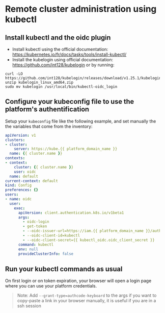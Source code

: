 # Remote cluster administration using kubectl

## Install kubectl and the oidc plugin

- Install kubectl using the official documentation: <https://kubernetes.io/fr/docs/tasks/tools/install-kubectl/>
- Install the kubelogin using official documentation: <https://github.com/int128/kubelogin> or by running:

```shellsession
curl -LO https://github.com/int128/kubelogin/releases/download/v1.25.1/kubelogin_linux_amd64.zip
unzip kubelogin_linux_amd64.zip
sudo mv kubelogin /usr/local/bin/kubectl-oidc_login
```

## Configure your kubeconfig file to use the platform's authentification

Setup your `kubeconfig` file like the following example, and set manually the the variables that come from the inventory:

```yaml
apiVersion: v1
clusters:
- cluster:
    server: https://kube.{{ platform_domain_name }}
  name: {{ cluster.name }}
contexts:
- context:
    cluster: {{ cluster.name }}
    user: oidc
  name: default
current-context: default
kind: Config
preferences: {}
users:
- name: oidc
  user:
    exec:
      apiVersion: client.authentication.k8s.io/v1beta1
      args:
        - oidc-login
        - get-token
        - --oidc-issuer-url=https://iam.{{ platform_domain_name }}/auth/realms/{{ keycloak.realm.name }}
        - --oidc-client-id=kubectl
        - --oidc-client-secret={{ kubectl_oidc.oidc_client_secret }}
      command: kubectl
      env: null
      provideClusterInfo: false

```

## Run your kubectl commands as usual

On first login or on token expiration, your browser will open a login page where you can use your platform credentials.

> Note: Add `--grant-type=authcode-keyboard` to the args if you want to copy-paste a link in your browser manually, it is useful if you are in a ssh session

